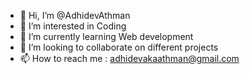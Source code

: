 - 👋 Hi, I’m @AdhidevAthman
- 👀 I’m interested in Coding
- 🌱 I’m currently learning Web development
- 💞️ I’m looking to collaborate on different projects
- 📫 How to reach me : adhidevakaathman@gmail.com


<!---
AdhidevAthman/AdhidevAthman is a ✨ special ✨ repository because its `README.md` (this file) appears on your GitHub profile.
You can click the Preview link to take a look at your changes.
--->
